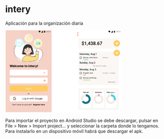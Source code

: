# intery

Aplicación para la organización diaria

<img src="/intery/app/src/main/res/drawable/readme.png" />


Para importar el proyecto en Android Studio se debe descargar, pulsar en File > New > Import project... y seleccionar la carpeta donde lo tengamos.
Para instalarlo en un dispositivo móvil habrá que descargar el apk.
